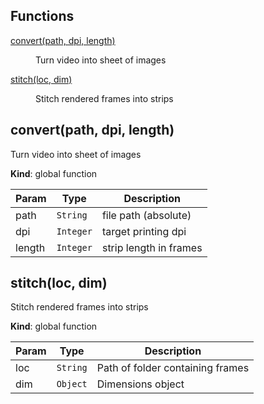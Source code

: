 ## Functions

<dl>
<dt><a href="#convert">convert(path, dpi, length)</a></dt>
<dd><p>Turn video into sheet of images</p>
</dd>
<dt><a href="#stitch">stitch(loc, dim)</a></dt>
<dd><p>Stitch rendered frames into strips</p>
</dd>
</dl>

<a name="convert"></a>

## convert(path, dpi, length)
Turn video into sheet of images

**Kind**: global function  

| Param | Type | Description |
| --- | --- | --- |
| path | <code>String</code> | file path (absolute) |
| dpi | <code>Integer</code> | target printing dpi |
| length | <code>Integer</code> | strip length in frames |

<a name="stitch"></a>

## stitch(loc, dim)
Stitch rendered frames into strips

**Kind**: global function  

| Param | Type | Description |
| --- | --- | --- |
| loc | <code>String</code> | Path of folder containing frames |
| dim | <code>Object</code> | Dimensions object |

